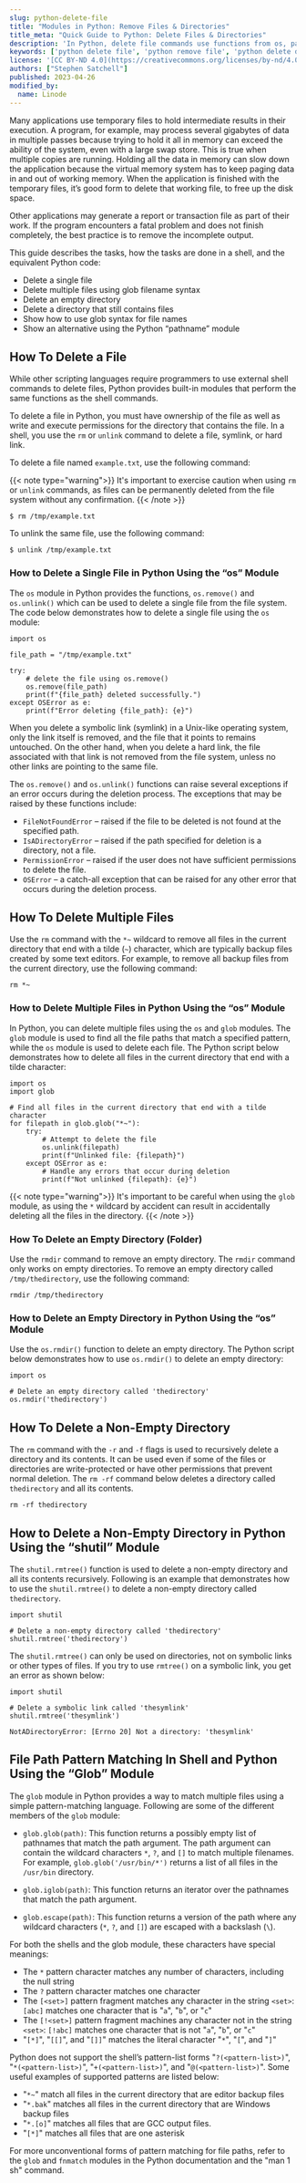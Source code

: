 ```yaml
---
slug: python-delete-file
title: "Modules in Python: Remove Files & Directories"
title_meta: "Quick Guide to Python: Delete Files & Directories"
description: 'In Python, delete file commands use functions from os, pathlib, and shutil modules. Read this guide to learn how to delete single files and entire directories. '
keywords: ['python delete file', 'python remove file', 'python delete directory', 'python delete file if exists', 'python delete all files in directory']
license: '[CC BY-ND 4.0](https://creativecommons.org/licenses/by-nd/4.0)'
authors: ["Stephen Satchell"]
published: 2023-04-26
modified_by:
  name: Linode
---
```


Many applications use temporary files to hold intermediate results in their execution. A program, for example, may process several gigabytes of data in multiple passes because trying to hold it all in memory can exceed the ability of the system, even with a large swap store. This is true when multiple copies are running. Holding all the data in memory can slow down the application because the virtual memory system has to keep paging data in and out of working memory. When the application is finished with the temporary files, it’s good form to delete that working file, to free up the disk space.

Other applications may generate a report or transaction file as part of their work. If the program encounters a fatal problem and does not finish completely, the best practice is to remove the incomplete output.

This guide describes the tasks, how the tasks are done in a shell, and the equivalent Python code:

- Delete a single file
- Delete multiple files using glob filename syntax
- Delete an empty directory
- Delete a directory that still contains files
- Show how to use glob syntax for file names
- Show an alternative using the Python “pathname” module


## How To Delete a File

While other scripting languages require programmers to use external shell commands to delete files, Python provides built-in modules that perform the same functions as the shell commands.

To delete a file in Python, you must have ownership of the file as well as write and execute permissions for the directory that contains the file. In a shell, you use the `rm` or `unlink` command to delete a file, symlink, or hard link.

To delete a file named `example.txt`, use the following command:

{{< note type="warning">}}
It's important to exercise caution when using `rm` or `unlink` commands, as files can be permanently deleted from the file system without any confirmation.
{{< /note >}}


```command
$ rm /tmp/example.txt
```

To unlink the same file, use the following command:

```command
$ unlink /tmp/example.txt
```

### How to Delete a Single File in Python Using the “os” Module

The `os` module in Python provides the functions, `os.remove()` and `os.unlink()` which can be used to delete a single file from the file system. The code below demonstrates how to delete a single file using the `os` module:

```file {title="delete_file.py" lang="python"}
import os

file_path = "/tmp/example.txt"

try:
    # delete the file using os.remove()
    os.remove(file_path)
    print(f"{file_path} deleted successfully.")
except OSError as e:
    print(f"Error deleting {file_path}: {e}")
```
When you delete a symbolic link (symlink) in a Unix-like operating system, only the link itself is removed, and the file that it points to remains untouched. On the other hand, when you delete a hard link, the file associated with that link is not removed from the file system, unless no other links are pointing to the same file.

The `os.remove()` and `os.unlink()` functions can raise several exceptions if an error occurs during the deletion process. The exceptions that may be raised by these functions include:

- `FileNotFoundError` – raised if the file to be deleted is not found at the specified path.
- `IsADirectoryError` – raised if the path specified for deletion is a directory, not a file.
- `PermissionError` – raised if the user does not have sufficient permissions to delete the file.
- `OSError` – a catch-all exception that can be raised for any other error that occurs during the deletion process.


## How To Delete Multiple Files

Use the `rm` command with the `*~` wildcard to remove all files in the current directory that end with a tilde (`~`) character, which are typically backup files created by some text editors. For example, to remove all backup files from the current directory, use the following command:

```command
rm *~
```

### How to Delete Multiple Files in Python Using the “os” Module

In Python, you can delete multiple files using the `os` and `glob` modules. The `glob` module is used to find all the file paths that match a specified pattern, while the `os` module is used to delete each file. The Python script below demonstrates how to delete all files in the current directory that end with a tilde character:

```file {title="delete_files.py" lang="python"}
import os
import glob

# Find all files in the current directory that end with a tilde character
for filepath in glob.glob("*~"):
    try:
        # Attempt to delete the file
        os.unlink(filepath)
        print(f"Unlinked file: {filepath}")
    except OSError as e:
        # Handle any errors that occur during deletion
        print(f"Not unlinked {filepath}: {e}")
```

{{< note type="warning">}}
It's important to be careful when using the `glob` module, as using the `*` wildcard by accident can result in accidentally deleting all the files in the directory.
{{< /note >}}


### How To Delete an Empty Directory (Folder)

Use the `rmdir` command to remove an empty directory. The `rmdir` command only works on empty directories. To remove an empty directory called `/tmp/thedirectory`, use the following command:

```command
rmdir /tmp/thedirectory
```

### How to Delete an Empty Directory in Python Using the “os” Module

Use the `os.rmdir()` function to delete an empty directory. The Python script below demonstrates how to use `os.rmdir()` to delete an empty directory:

```file {title="delete_empty_directory.py" lang="python"}
import os

# Delete an empty directory called 'thedirectory'
os.rmdir('thedirectory')
```

## How To Delete a Non-Empty Directory

The `rm` command with the `-r` and `-f` flags is used to recursively delete a directory and its contents. It can be used even if some of the files or directories are write-protected or have other permissions that prevent normal deletion. The `rm -rf` command below deletes a directory called `thedirectory` and all its contents.

```command
rm -rf thedirectory
```

## How to Delete a Non-Empty Directory in Python Using the “shutil” Module

The `shutil.rmtree()` function is used to delete a non-empty directory and all its contents recursively. Following is an example that demonstrates how to use the `shutil.rmtree()` to delete a non-empty directory called `thedirectory`.

```file {title="delete_non_empty_directory.py" lang="python"}
import shutil

# Delete a non-empty directory called 'thedirectory'
shutil.rmtree('thedirectory')
```

The `shutil.rmtree()` can only be used on directories, not on symbolic links or other types of files. If you try to use `rmtree()` on a symbolic link, you get an error as shown below:

```file {title="rmtree_example.py" lang="python"}
import shutil

# Delete a symbolic link called 'thesymlink'
shutil.rmtree('thesymlink')
```

```output
NotADirectoryError: [Errno 20] Not a directory: 'thesymlink'
```

## File Path Pattern Matching In Shell and Python Using the “Glob” Module

The `glob` module in Python provides a way to match multiple files using a simple pattern-matching language. Following are some of the different members of the `glob` module:

- `glob.glob(path)`: This function returns a possibly empty list of pathnames that match the path argument. The path argument can contain the wildcard characters `*`, `?`, and `[]` to match multiple filenames. For example, `glob.glob('/usr/bin/*')` returns a list of all files in the `/usr/bin` directory.

- `glob.iglob(path)`: This function returns an iterator over the pathnames that match the path argument.

- `glob.escape(path)`: This function returns a version of the path where any wildcard characters (`*`, `?`, and `[]`) are escaped with a backslash (`\`).

For both the shells and the glob module, these characters have special meanings:

- The `*` pattern character matches any number of characters, including the null string
- The `?` pattern character matches one character
- The `[<set>]` pattern fragment matches any character in the string `<set>`: `[abc]` matches one character that is "`a`", "`b`", or "`c`"
- The `[!<set>]` pattern fragment machines any character not in the string `<set>`: `[!abc]` matches one character that is not "`a`", "`b`", or "`c`"
- "`[*]`", "`[[]`", and "`[]]`" matches the literal character "`*`", "`[`", and "`]`"

Python does not support the shell’s pattern-list forms "`?(<pattern-list>)`", "`*(<pattern-list>)`", "`+(<pattern-list>)`", and "`@(<pattern-list>)`". Some useful examples of supported patterns are listed below:

- "`*~`" match all files in the current directory that are editor backup files
- "`*.bak`" matches all files in the current directory that are Windows backup files
- "`*.[o]`" matches all files that are GCC output files.
- "`[*]`" matches all files that are one asterisk

For more unconventional forms of pattern matching for file paths, refer to the `glob` and `fnmatch` modules in the Python documentation and the "man 1 sh" command.
